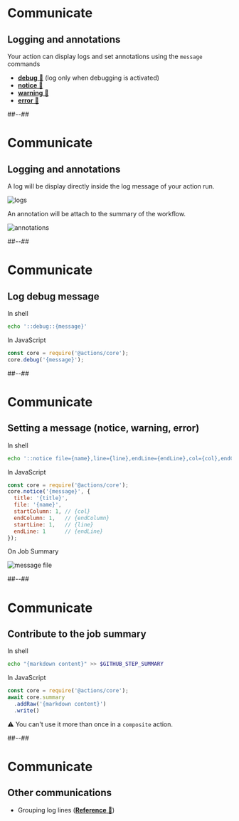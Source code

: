 <!-- .slide: -->

# Communicate

## Logging and annotations

Your action can display logs and set annotations using the `message` commands

- [**debug** 🔗](https://docs.github.com/en/actions/using-workflows/workflow-commands-for-github-actions#setting-a-debug-message) (log only when debugging is activated)
- [**notice** 🔗](https://docs.github.com/en/actions/using-workflows/workflow-commands-for-github-actions#setting-a-notice-message)
- [**warning** 🔗](https://docs.github.com/en/actions/using-workflows/workflow-commands-for-github-actions#setting-a-warning-message)
- [**error** 🔗](https://docs.github.com/en/actions/using-workflows/workflow-commands-for-github-actions#setting-an-error-message)

##--##
# Communicate

## Logging and annotations

A log will be display directly inside the log message of your action run.

![logs](./assets/images/interations-communicate-logs.png)

An annotation will be attach to the summary of the workflow.

![annotations](./assets/images/interations-communicate-annotations.png)

##--##

# Communicate

## Log debug message

In shell

```bash
echo '::debug::{message}'
```

In JavaScript

```js
const core = require('@actions/core');
core.debug('{message}');
```

##--##

# Communicate

## Setting a message (notice, warning, error)

In shell

```bash
echo '::notice file={name},line={line},endLine={endLine},col={col},endColumn={endColumn},title={title}::{message}'
```

In JavaScript

```js
const core = require('@actions/core');
core.notice('{message}', {
  title: '{title}',
  file: '{name}',
  startColumn: 1, // {col}
  endColumn: 1,   // {endColumn}
  startLine: 1,   // {line}
  endLine: 1      // {endLine}
});
```

On Job Summary

![message file](./assets/images/interactions-communicate-message-file.png)

##--##

# Communicate

## Contribute to the job summary

In shell

```bash
echo "{markdown content}" >> $GITHUB_STEP_SUMMARY
```

In JavaScript

```js
const core = require('@actions/core');
await core.summary
  .addRaw('{markdown content}')
  .write()
```

⚠️ You can't use it more than once in a `composite` action.

##--##

# Communicate

## Other communications

- Grouping log lines ([**Reference** 🔗](https://docs.github.com/en/actions/using-workflows/workflow-commands-for-github-actions#grouping-log-lines))
